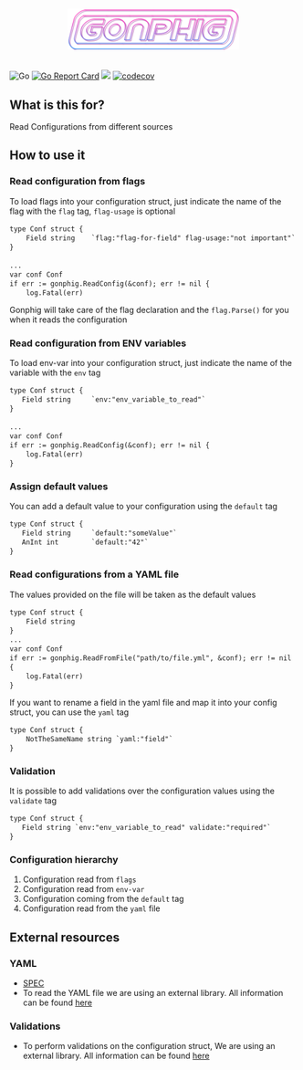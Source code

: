 # <p align="center"><img src="https://raw.githubusercontent.com/m-sossich/gonphig/master/.github/logo.png" width="300"></p>
![Go](https://github.com/m-sossich/gonphig/workflows/Go/badge.svg?branch=master) 
[![Go Report Card](https://goreportcard.com/badge/github.com/m-sossich/gonphig)](https://goreportcard.com/report/github.com/m-sossich/gonphig)
[![](https://godoc.org/github.com/tendermint/iavl?status.svg)](https://pkg.go.dev/github.com/m-sossich/gonphig/pkg/gonphig)
[![codecov](https://codecov.io/gh/m-sossich/gonphig/branch/master/graph/badge.svg)](https://codecov.io/gh/m-sossich/gonphig)

## What is this for?
Read Configurations from different sources

## How to use it

### Read configuration from flags

To load flags into your configuration struct, just indicate the name of the flag with the `flag` tag, `flag-usage` is optional

```
type Conf struct {
    Field string    `flag:"flag-for-field" flag-usage:"not important"`
}

...
var conf Conf
if err := gonphig.ReadConfig(&conf); err != nil {
	log.Fatal(err)
```

Gonphig will take care of the flag declaration and the `flag.Parse()` for you when it reads the configuration

### Read configuration from ENV variables

To load env-var into your configuration struct, just indicate the name of the variable with the `env` tag

```
type Conf struct {
   Field string     `env:"env_variable_to_read"`
}

...
var conf Conf
if err := gonphig.ReadConfig(&conf); err != nil {
	log.Fatal(err)
}
```

### Assign default values

You can add a default value to your configuration using the `default` tag

```
type Conf struct {
   Field string     `default:"someValue"`
   AnInt int        `default:"42"`
}
```

### Read configurations from a YAML file

The values provided on the file will be taken as the default values

```
type Conf struct {
    Field string 
}
...
var conf Conf
if err := gonphig.ReadFromFile("path/to/file.yml", &conf); err != nil {
	log.Fatal(err)
}
```

If you want to rename a field in the yaml file and map it into your config struct, you can use the `yaml` tag

```
type Conf struct {
    NotTheSameName string `yaml:"field"`
}
```

### Validation

It is possible to add validations over the configuration values using the `validate` tag

```
type Conf struct {
   Field string `env:"env_variable_to_read" validate:"required"`
}
```

### Configuration hierarchy
1. Configuration read from `flags` 
2. Configuration read from `env-var`
3. Configuration coming from the `default` tag
4. Configuration read from the `yaml` file

## External resources
### YAML
* [SPEC](https://yaml.org/spec/1.2/spec.html)
* To read the YAML file we are using an external library. All information can be found [here](https://github.com/go-yaml/yaml)

### Validations
* To perform validations on the configuration struct, We are using an external library. All information can be found [here](https://github.com/go-playground/validator/tree/v9)
